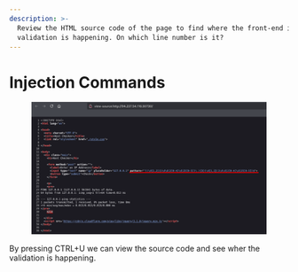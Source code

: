 ```yaml
---
description: >-
  Review the HTML source code of the page to find where the front-end input
  validation is happening. On which line number is it?
---
```


# Injection Commands

<figure><img src="../../../.gitbook/assets/image (3) (1) (1) (1) (1) (1) (1) (1) (1).png" alt=""><figcaption></figcaption></figure>

By pressing CTRL+U we can view the source code and see wher the validation is happening.
